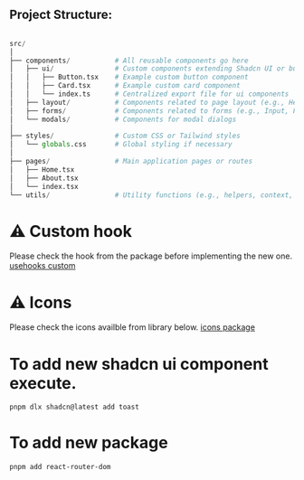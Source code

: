 


## Project Structure: 


```python

src/
│
├── components/           # All reusable components go here
│   ├── ui/               # Custom components extending Shadcn UI or built-in ones
│   │   ├── Button.tsx    # Example custom button component
│   │   ├── Card.tsx      # Example custom card component
│   │   └── index.ts      # Centralized export file for ui components
│   ├── layout/           # Components related to page layout (e.g., Header, Footer)
│   ├── forms/            # Components related to forms (e.g., Input, Form)
│   └── modals/           # Components for modal dialogs
│
├── styles/               # Custom CSS or Tailwind styles
│   └── globals.css       # Global styling if necessary
│
├── pages/                # Main application pages or routes
│   ├── Home.tsx
│   ├── About.tsx
│   └── index.tsx
└── utils/                # Utility functions (e.g., helpers, context, hooks)

```


# ⚠ Custom hook
Please check the hook from the package before implementing the new one.
[usehooks custom](https://usehooks-ts.com/)

# ⚠ Icons
Please check the icons availble from library below.
[icons package](https://tabler.io/icons)


# To add new shadcn ui component execute.
```ssh
pnpm dlx shadcn@latest add toast
```

# To add new package 
```ssh
pnpm add react-router-dom

```